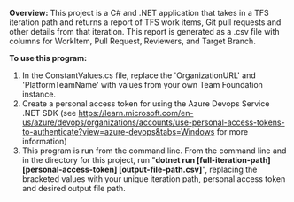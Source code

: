 **Overview:**
This project is a C# and .NET application that takes in a TFS iteration path and returns a report of TFS work items, Git pull requests and other details from that iteration. This report is generated as a .csv file with columns for WorkItem, Pull Request, Reviewers, and Target Branch. 

**To use this program:**
  1. In the ConstantValues.cs file, replace the 'OrganizationURL' and 'PlatformTeamName' with values from your own Team Foundation instance.
  2. Create a personal access token for using the Azure Devops Service .NET SDK (see 
     https://learn.microsoft.com/en-us/azure/devops/organizations/accounts/use-personal-access-tokens-to-authenticate?view=azure-devops&tabs=Windows for more information)
  3. This program is run from the command line. From the command line and in the directory for this project, run "**dotnet run [full-iteration-path] [personal-access-token] [output-file-path.csv]**", replacing the bracketed values with your unique iteration path, personal access token and desired output file path.
